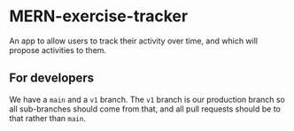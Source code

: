 # MERN-exercise-tracker

An app to allow users to track their activity over time, and which will propose activities to them.

## For developers

We have a `main` and a `v1` branch. The `v1` branch is our production branch so all sub-branches should come from that, and all pull requests should be to that rather than `main`.
